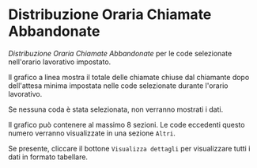 # Distribuzione Oraria Chiamate Abbandonate

*Distribuzione Oraria Chiamate Abbandonate* per le code selezionate 
nell'orario lavorativo impostato.

Il grafico a linea mostra il totale delle chiamate chiuse dal chiamante 
dopo dell'attesa minima impostata nelle code selezionate durante l'orario 
lavorativo.

Se nessuna coda è stata selezionata, non verranno mostrati i dati.

Il grafico può contenere al massimo 8 sezioni. Le code eccedenti questo
numero verranno visualizzate in una sezione ``Altri``.

Se presente, cliccare il bottone ``Visualizza dettagli`` per visualizzare
tutti i dati in formato tabellare.
